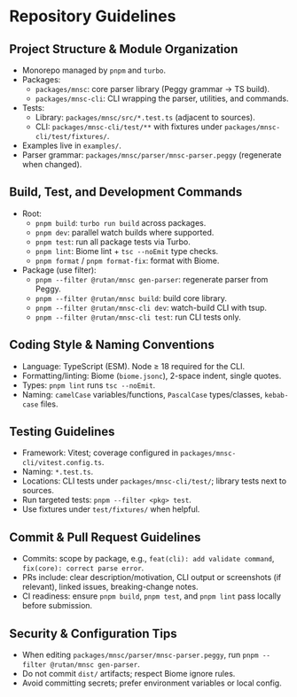 # Repository Guidelines

## Project Structure & Module Organization
- Monorepo managed by `pnpm` and `turbo`.
- Packages:
  - `packages/mnsc`: core parser library (Peggy grammar → TS build).
  - `packages/mnsc-cli`: CLI wrapping the parser, utilities, and commands.
- Tests:
  - Library: `packages/mnsc/src/*.test.ts` (adjacent to sources).
  - CLI: `packages/mnsc-cli/test/**` with fixtures under `packages/mnsc-cli/test/fixtures/`.
- Examples live in `examples/`.
- Parser grammar: `packages/mnsc/parser/mnsc-parser.peggy` (regenerate when changed).

## Build, Test, and Development Commands
- Root:
  - `pnpm build`: `turbo run build` across packages.
  - `pnpm dev`: parallel watch builds where supported.
  - `pnpm test`: run all package tests via Turbo.
  - `pnpm lint`: Biome lint + `tsc --noEmit` type checks.
  - `pnpm format` / `pnpm format-fix`: format with Biome.
- Package (use filter):
  - `pnpm --filter @rutan/mnsc gen-parser`: regenerate parser from Peggy.
  - `pnpm --filter @rutan/mnsc build`: build core library.
  - `pnpm --filter @rutan/mnsc-cli dev`: watch-build CLI with tsup.
  - `pnpm --filter @rutan/mnsc-cli test`: run CLI tests only.

## Coding Style & Naming Conventions
- Language: TypeScript (ESM). Node ≥ 18 required for the CLI.
- Formatting/linting: Biome (`biome.jsonc`), 2-space indent, single quotes.
- Types: `pnpm lint` runs `tsc --noEmit`.
- Naming: `camelCase` variables/functions, `PascalCase` types/classes, `kebab-case` files.

## Testing Guidelines
- Framework: Vitest; coverage configured in `packages/mnsc-cli/vitest.config.ts`.
- Naming: `*.test.ts`.
- Locations: CLI tests under `packages/mnsc-cli/test/`; library tests next to sources.
- Run targeted tests: `pnpm --filter <pkg> test`.
- Use fixtures under `test/fixtures/` when helpful.

## Commit & Pull Request Guidelines
- Commits: scope by package, e.g., `feat(cli): add validate command`, `fix(core): correct parse error`.
- PRs include: clear description/motivation, CLI output or screenshots (if relevant), linked issues, breaking-change notes.
- CI readiness: ensure `pnpm build`, `pnpm test`, and `pnpm lint` pass locally before submission.

## Security & Configuration Tips
- When editing `packages/mnsc/parser/mnsc-parser.peggy`, run `pnpm --filter @rutan/mnsc gen-parser`.
- Do not commit `dist/` artifacts; respect Biome ignore rules.
- Avoid committing secrets; prefer environment variables or local config.


